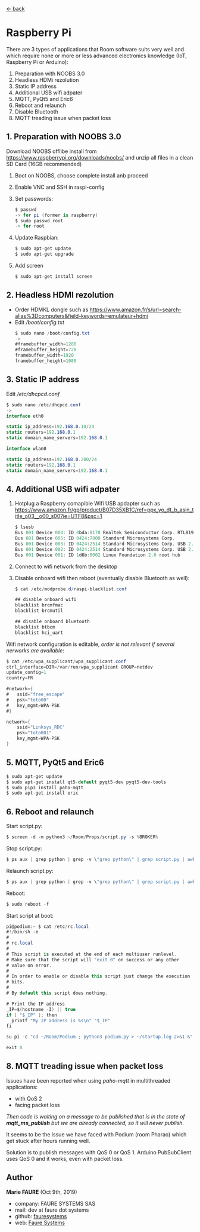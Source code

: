 ﻿[<- back](README.md)

# Raspberry Pi
There are 3 types of applications that Room software suits very well and which require none or more or less advanced electronics knowledge (IoT, Raspberry Pi or Arduino):
1. Preparation with NOOBS 3.0
2. Headless HDMi rezolution
3. Static IP address
4. Additional USB wifi adpater
5. MQTT, PyQt5 and Eric6
6. Reboot and relaunch
7. Disable Bluetooth
8. MQTT treading issue when packet loss

## 1. Preparation with NOOBS 3.0

Download NOOBS offlibe install from https://www.raspberrypi.org/downloads/noobs/ and unzip all files in a clean SD Card (16GB recommended)

1. Boot on NOOBS, choose complete install anb proceed
2. Enable VNC and SSH in raspi-config
3. Set passwords:

    ```csharp
    $ passwd
    -> for pi (former is raspberry)
    $ sudo passwd root
    -> for root
    ```
    
4. Update Raspbian:

    ```csharp
    $ sudo apt-get update
    $ sudo apt-get upgrade
    ```
    
5. Add screen 	

    ```csharp
    $ sudo apt-get install screen
    ```
    
## 2. Headless HDMI rezolution

* Order HDMKL dongle such as https://www.amazon.fr/s/url=search-alias%3Dcomputers&field-keywords=emulateur+hdmi
* Edit */boot/config.txt*
    ```csharp
    $ sudo nano /boot/config.txt
    ->
    #framebuffer_width=1280
    #framebuffer_height=720
    framebuffer_width=1920
    framebuffer_height=1080
    ```

## 3. Static IP address

Edit */etc/dhcpcd.conf*

```csharp
$ sudo nano /etc/dhcpcd.conf
->
interface eth0

static ip_address=192.168.0.10/24
static routers=192.168.0.1
static domain_name_servers=192.168.0.1

interface wlan0

static ip_address=192.168.0.200/24
static routers=192.168.0.1
static domain_name_servers=192.168.0.1
```

## 4. Additional USB wifi adpater

1. Hotplug a Raspberry comapible Wifi USB apdapter such as https://www.amazon.fr/gp/product/B07D35XB1C/ref=ppx_yo_dt_b_asin_title_o03__o00_s00?ie=UTF8&psc=1

    ```csharp
    $ lsusb
    Bus 001 Device 004: ID 0bda:8178 Realtek Semiconductor Corp. RTL8192CU 802.11n WLAN Adapter
    Bus 001 Device 005: ID 0424:7800 Standard Microsystems Corp. 
    Bus 001 Device 003: ID 0424:2514 Standard Microsystems Corp. USB 2.0 Hub
    Bus 001 Device 002: ID 0424:2514 Standard Microsystems Corp. USB 2.0 Hub
    Bus 001 Device 001: ID 1d6b:0002 Linux Foundation 2.0 root hub
    ```

2. Connect to wifi network from the desktop

3. Disable onboard wifi then reboot (eventually disable Bluetooth as well):

    ```csharp
    $ cat /etc/modprobe.d/raspi-blacklist.conf 
    
    ## disable onboard wifi
    blacklist brcmfmac
    blacklist brcmutil
    
    ## disable onboard bluetooth
    blacklist btbcm
    blacklist hci_uart
    ```

Wifi network configuration is editable, *order is not relevant if several nerworks are available*:

```csharp
$ cat /etc/wpa_supplicant/wpa_supplicant.conf 
ctrl_interface=DIR=/var/run/wpa_supplicant GROUP=netdev
update_config=1
country=FR

#network={
#	ssid="free_escape"
#	psk="toto00"
#	key_mgmt=WPA-PSK
#}

network={
	ssid="Linksys_RDC"
	psk="toto001"
	key_mgmt=WPA-PSK
}
```

## 5. MQTT, PyQt5 and Eric6

```csharp
$ sudo apt-get update
$ sudo apt-get install qt5-default pyqt5-dev pyqt5-dev-tools
$ sudo pip3 install paho-mqtt
$ sudo apt-get install eric
```


## 6. Reboot and relaunch
Start script.py:
```csharp
$ screen -d -m python3 ~/Room/Props/script.py -s %BROKER%
```

Stop script.py:
```csharp
$ ps aux | grep python | grep -v \"grep python\" | grep script.py | awk \'{print $2}\' | xargs kill -9
```

Relaunch script.py:
```csharp
$ ps aux | grep python | grep -v \"grep python\" | grep script.py | awk \'{print $2}\' | xargs kill -9 ";" sleep 3 && screen -d -m python3 ~/Room/Props/script.py -s %BROKER%
```

Reboot:
```csharp
$ sudo reboot -f
```

Start script at boot:
```csharp
pi@podium:~ $ cat /etc/rc.local 
#!/bin/sh -e
#
# rc.local
#
# This script is executed at the end of each multiuser runlevel.
# Make sure that the script will "exit 0" on success or any other
# value on error.
#
# In order to enable or disable this script just change the execution
# bits.
#
# By default this script does nothing.

# Print the IP address
_IP=$(hostname -I) || true
if [ "$_IP" ]; then
  printf "My IP address is %s\n" "$_IP"
fi

su pi -c "cd ~/Room/Podium ; python3 podium.py > ~/startup.log 2>&1 &"

exit 0
```

## 8. MQTT treading issue when packet loss

Issues have been reported when using *paho-mqtt* in multithreaded applications:
* with QoS 2
* facing packet loss

*Then code is waiting on a message to be published that is in the state of **mqtt_ms_publish** but we are already connected, so it will never publish.*

It seems to be the issue we have faced with Podium (room Pharao) which get stuck after hours running well.

Solution is to publish messages with QoS 0 or QoS 1. Arduino PubSubClient uses QoS 0 and it works, even with packet loss.


## Author

**Marie FAURE** (Oct 9th, 2019)
* company: FAURE SYSTEMS SAS
* mail: dev at faure dot systems
* github: <a href="https://github.com/fauresystems?tab=repositories" target="_blank">fauresystems</a>
* web: <a href="https://faure.systems/" target="_blank">Faure Systems</a>